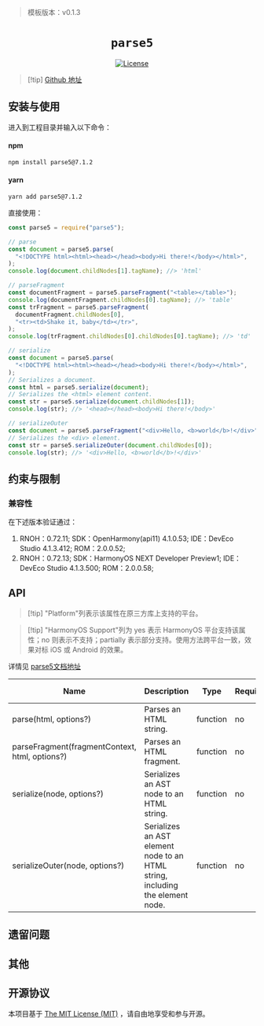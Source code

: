 > 模板版本：v0.1.3

<p align="center">
  <h1 align="center"> <code>parse5</code> </h1>
</p>
<p align="center">
    <a href="https://github.com/TehShrike/deepmerge/blob/master/license.txt">
        <img src="https://img.shields.io/badge/license-MIT-green.svg" alt="License" />
    </a>
</p>

> [!tip] [Github 地址](https://github.com/inikulin/parse5)

## 安装与使用

进入到工程目录并输入以下命令：

<!-- tabs:start -->

#### **npm**

```bash
npm install parse5@7.1.2
```

#### **yarn**

```bash
yarn add parse5@7.1.2
```

<!-- tabs:end -->

直接使用：

```js
const parse5 = require("parse5");

// parse
const document = parse5.parse(
  "<!DOCTYPE html><html><head></head><body>Hi there!</body></html>",
);
console.log(document.childNodes[1].tagName); //> 'html'

// parseFragment
const documentFragment = parse5.parseFragment("<table></table>");
console.log(documentFragment.childNodes[0].tagName); //> 'table'
const trFragment = parse5.parseFragment(
  documentFragment.childNodes[0],
  "<tr><td>Shake it, baby</td></tr>",
);
console.log(trFragment.childNodes[0].childNodes[0].tagName); //> 'td'

// serialize
const document = parse5.parse(
  "<!DOCTYPE html><html><head></head><body>Hi there!</body></html>",
);
// Serializes a document.
const html = parse5.serialize(document);
// Serializes the <html> element content.
const str = parse5.serialize(document.childNodes[1]);
console.log(str); //> '<head></head><body>Hi there!</body>'

// serializeOuter
const document = parse5.parseFragment("<div>Hello, <b>world</b>!</div>");
// Serializes the <div> element.
const str = parse5.serializeOuter(document.childNodes[0]);
console.log(str); //> '<div>Hello, <b>world</b>!</div>'
```

## 约束与限制

### 兼容性

在下述版本验证通过：

1. RNOH：0.72.11; SDK：OpenHarmony(api11) 4.1.0.53; IDE：DevEco Studio 4.1.3.412; ROM：2.0.0.52;
2. RNOH：0.72.13; SDK：HarmonyOS NEXT Developer Preview1; IDE：DevEco Studio 4.1.3.500; ROM：2.0.0.58;

## API

> [!tip] "Platform"列表示该属性在原三方库上支持的平台。

> [!tip] "HarmonyOS Support"列为 yes 表示 HarmonyOS 平台支持该属性；no 则表示不支持；partially 表示部分支持。使用方法跨平台一致，效果对标 iOS 或 Android 的效果。

详情见 [parse5文档地址](https://parse5.js.org/index.html)

| Name                                           | Description                                                                   | Type     | Required | HarmonyOS Support |
| ---------------------------------------------- | ----------------------------------------------------------------------------- | -------- | -------- | ----------------- |
| parse(html, options?)                          | Parses an HTML string.                                                        | function | no       | yes               |
| parseFragment(fragmentContext, html, options?) | Parses an HTML fragment.                                                      | function | no       | yes               |
| serialize(node, options?)                      | Serializes an AST node to an HTML string.                                     | function | no       | yes               |
| serializeOuter(node, options?)                 | Serializes an AST element node to an HTML string, including the element node. | function | no       | yes               |

## 遗留问题

## 其他

## 开源协议

本项目基于 [The MIT License (MIT)](https://github.com/inikulin/parse5/blob/master/LICENSE) ，请自由地享受和参与开源。
